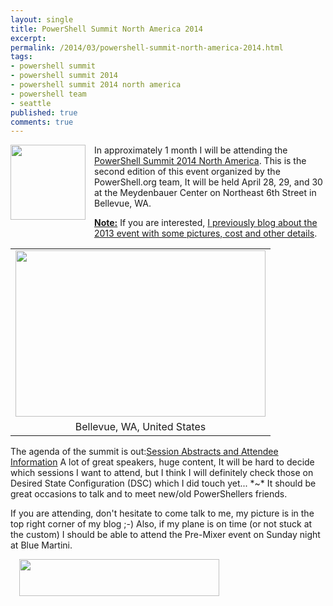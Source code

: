 ```yaml
---
layout: single
title: PowerShell Summit North America 2014
excerpt: 
permalink: /2014/03/powershell-summit-north-america-2014.html
tags: 
- powershell summit
- powershell summit 2014
- powershell summit 2014 north america
- powershell team
- seattle
published: true
comments: true
---
```



<a href="http://3.bp.blogspot.com/-LEhb4jenXRs/Ux_ChCYpESI/AAAAAAABjmQ/SKRk6L1L-yQ/s1600/2014-03-11+6-43-32+PM.jpg" imageanchor="1" style="clear: left; float: left; margin-bottom: 1em; margin-right: 1em;"><img border="0" src="http://3.bp.blogspot.com/-LEhb4jenXRs/Ux_ChCYpESI/AAAAAAABjmQ/SKRk6L1L-yQ/s1600/2014-03-11+6-43-32+PM.jpg" height="120" width="120" /></a>In approximately 1 month I will be attending the <a href="http://powershell.org/wp/community-events/summit/powershell-summit-north-america/" target="_blank">PowerShell Summit 2014 North America</a>. This is the second edition of this event organized by the PowerShell.org team, It will be held April 28, 29, and 30 at the Meydenbauer Center on Northeast 6th Street in Bellevue, WA.

<b><u>Note:</u></b> If you are interested, <a href="{{ site.url }}/2014/03/powershell-summit-north-america-2013.html" target="_blank">I previously blog about the 2013 event with some pictures, cost and other details</a>.

<table align="center" cellpadding="0" cellspacing="0" class="tr-caption-container" style="margin-left: auto; margin-right: auto; text-align: center;"><tbody><tr><td style="text-align: center;"><a href="{{ site.url }}/images/2014/20140315_PowerShell_Summit_North_America_2014/bv9__990140311__-640x427.jpeg" imageanchor="1" style="margin-left: auto; margin-right: auto;"><img border="0" src="{{ site.url }}/images/2014/20140315_PowerShell_Summit_North_America_2014/bv9__990140311__-640x427.jpeg" height="266" width="400" /></a></td></tr><tr><td class="tr-caption" style="text-align: center;">Bellevue, WA, United States</td></tr></tbody></table>
The agenda of the summit is out:<a href="http://powershell.org/files/2014_NA_Summit_Agenda.pdf" target="_blank">Session Abstracts and Attendee Information</a>
A lot of great speakers, huge content, It will be hard to decide which sessions I want to attend, but I think I will definitely check those on Desired State Configuration (DSC) which I did touch yet... *~*
It should be great occasions to talk and to meet new/old PowerShellers friends.

If you are attending, don't hesitate to come talk to me, my picture is in the top right corner of my blog ;-)
Also, if my plane is on time (or not stuck at the custom) I should be able to attend the Pre-Mixer event on Sunday night at Blue Martini.

<a href="{{ site.url }}/images/2014/20140315_PowerShell_Summit_North_America_2014/Summit-Horiz-Logo-Color__296729634__-700x130.png" imageanchor="1" style="margin-left: 1em; margin-right: 1em;"><img border="0" src="{{ site.url }}/images/2014/20140315_PowerShell_Summit_North_America_2014/Summit-Horiz-Logo-Color__296729634__-700x130.png" height="59" width="320" /></a>